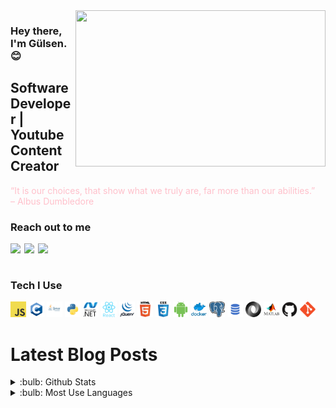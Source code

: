<img src="https://giphy.com/embed/F3LJZ4I0JxoZi" align="right" width="400" height="250" >

### Hey there, I'm Gülsen. :blush:

## Software Developer | Youtube Content Creator

<font color="pink"> “It is our choices, that show what we truly are, far more than our abilities.”
</br>
– Albus Dumbledore </font>

### Reach out to me

[<img width="22" src="https://unpkg.com/simple-icons@v6/icons/youtube.svg" align="left" />
][youtube]

[<img width="22" src="https://unpkg.com/simple-icons@v6/icons/linkedin.svg" align="left" />
][linkedin]

[<img width="22" src="https://unpkg.com/simple-icons@v6/icons/stackoverflow.svg" align="left" />
][stackoverflow]

<br/>
<br/>

### Tech I Use

<img src="https://raw.githubusercontent.com/github/explore/80688e429a7d4ef2fca1e82350fe8e3517d3494d/topics/javascript/javascript.png" width="25" height="25"/>

<img src="https://raw.githubusercontent.com/github/explore/f3e22f0dca2be955676bc70d6214b95b13354ee8/topics/c/c.png" width="25" height="25"/>
<img src="https://raw.githubusercontent.com/github/explore/80688e429a7d4ef2fca1e82350fe8e3517d3494d/topics/java/java.png" width="25" height="25"/>

<img src="https://raw.githubusercontent.com/github/explore/80688e429a7d4ef2fca1e82350fe8e3517d3494d/topics/python/python.png" width="25" height="25"/>

<img src="https://raw.githubusercontent.com/devicons/devicon/master/icons/dot-net/dot-net-original-wordmark.svg" width="25" height="25"/>

<img src="https://raw.githubusercontent.com/devicons/devicon/master/icons/react/react-original-wordmark.svg" width="25" height="25"/>

<img src="https://raw.githubusercontent.com/devicons/devicon/master/icons/jquery/jquery-original-wordmark.svg" width="25" height="25"/>

<img src="https://raw.githubusercontent.com/devicons/devicon/master/icons/html5/html5-original-wordmark.svg" width="25" height="25"/>

<img src="https://raw.githubusercontent.com/devicons/devicon/master/icons/css3/css3-original-wordmark.svg" width="25" height="25"/>

<img src="https://raw.githubusercontent.com/github/explore/80688e429a7d4ef2fca1e82350fe8e3517d3494d/topics/android/android.png" width="25" height="25"/>

<img src="https://raw.githubusercontent.com/github/explore/80688e429a7d4ef2fca1e82350fe8e3517d3494d/topics/docker/docker.png" width="25" height="25"/>

<img src="https://raw.githubusercontent.com/github/explore/80688e429a7d4ef2fca1e82350fe8e3517d3494d/topics/postgresql/postgresql.png" width="25" height="25"/>

<img src="https://raw.githubusercontent.com/github/explore/80688e429a7d4ef2fca1e82350fe8e3517d3494d/topics/sql/sql.png" width="25" height="25"/>

<img src="https://raw.githubusercontent.com/github/explore/80688e429a7d4ef2fca1e82350fe8e3517d3494d/topics/json/json.png" width="25" height="25"/>
<img src="https://raw.githubusercontent.com/github/explore/80688e429a7d4ef2fca1e82350fe8e3517d3494d/topics/matlab/matlab.png" width="25" height="25"/>

<img src="https://raw.githubusercontent.com/devicons/devicon/master/icons/github/github-original.svg" width="25" height="25"/>

<img src="https://raw.githubusercontent.com/devicons/devicon/master/icons/git/git-original.svg" width="25" height="25"/>

<br/>

# Latest Blog Posts

<!-- BLOG-POST-LIST:START -->
<!-- BLOG-POST-LIST:END -->

<details>
<summary> :bulb: Github Stats </summary>
<img src="https://github-readme-stats.vercel.app/api?username=gulsenkeskin&show_icons=true&theme=tokyonight"></img>
</details>

<details>
<summary> :bulb: Most Use Languages </summary>
<img src="https://github-readme-stats.vercel.app/api/top-langs/?username=gulsenkeskin"></img>
</details>

[youtube]: https://www.youtube.com/channel/UCPyso_RkkrkDjWAXx51smkg
[linkedin]: https://www.linkedin.com/in/g%C3%BClsen-keskin-8a5695123/
[stackoverflow]: https://stackoverflow.com/users/14745090/g%c3%bclsen-keskin

